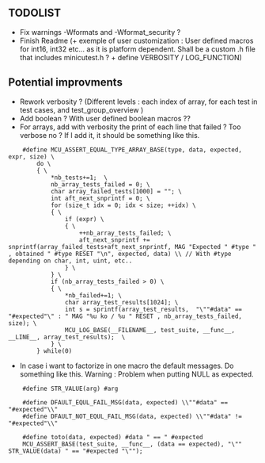 TODOLIST
---

- Fix warnings -Wformats and -Wformat_security ?
- Finish Readme (+ exemple of user customization : User defined macros for int16, int32 etc... as it is platform dependent. Shall be a custom .h file that includes minicutest.h ? + define VERBOSITY / LOG_FUNCTION)



Potential improvments
---

- Rework verbosity ? (Different levels : each index of array, for each test in test cases, and test_group_overview )
- Add boolean ? With user defined boolean macros ??
- For arrays, add with verbosity the print of each line that failed ? Too verbose no  ? If I add it, it should be something like this.

```
	#define MCU_ASSERT_EQUAL_TYPE_ARRAY_BASE(type, data, expected, expr, size) \
    	do \
    	{ \
            *nb_tests+=1;  \
        	nb_array_tests_failed = 0; \
        	char array_failed_tests[1000] = ""; \
        	int aft_next_snprintf = 0; \
        	for (size_t idx = 0; idx < size; ++idx) \
        	{ \
            	if (expr) \
            	{ \
                	++nb_array_tests_failed; \
                	aft_next_snprintf += snprintf(array_failed_tests+aft_next_snprintf, MAG "Expected " #type " , obtained " #type RESET "\n", expected, data) \\ // With #type depending on char, int, uint, etc..
            	} \
        	} \
        	if (nb_array_tests_failed > 0) \
        	{ \
                *nb_failed+=1; \
            	char array_test_results[1024]; \
            	int s = sprintf(array_test_results,  "\""#data" == "#expected"\" : " MAG "%u ko / %u " RESET , nb_array_tests_failed, size); \
            	MCU_LOG_BASE(__FILENAME__, test_suite, __func__, __LINE__, array_test_results);  \
        	} \
    	} while(0)
```

- In case i want to factorize in one macro the default messages. Do something like this. Warning : Problem when putting NULL as expected.

```
	#define STR_VALUE(arg) #arg

	#define DFAULT_EQUL_FAIL_MSG(data, expected) \\""#data" == "#expected"\\"
	#define DFAULT_NOT_EQUL_FAIL_MSG(data, expected) \\""#data" != "#expected"\\"

	#define toto(data, expected) #data " == " #expected
	MCU_ASSERT_BASE(test_suite, __func__, (data == expected), "\"" STR_VALUE(data) " == "#expected "\""); 

```